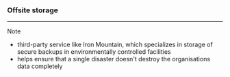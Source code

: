 ### Offsite storage 
---
>[!note]
>- third-party service like Iron Mountain, which specializes in storage of secure backups in environmentally controlled facilities
>- helps ensure that a single disaster doesn't destroy the organisations data completely 


